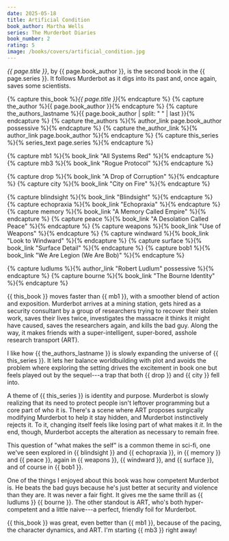 ```yaml
---
date: 2025-05-18
title: Artificial Condition
book_author: Martha Wells
series: The Murderbot Diaries
book_number: 2
rating: 5
image: /books/covers/artificial_condition.jpg
---
```


<cite class="book-title">{{ page.title }}</cite>, by <span
class="author-name">{{ page.book_author }}</span>, is the second book in the
<span class="book-series">{{ page.series }}</span>. It follows Murderbot as it
digs into its past and, once again, saves some scientists.

{% capture this_book %}<cite class="book-title">{{ page.title }}</cite>{% endcapture %}
{% capture the_author %}<span class="author-name">{{ page.book_author }}</span>{% endcapture %}
{% capture the_authors_lastname %}<span class="author-name">{{ page.book_author | split: " " | last }}</span>{% endcapture %}
{% capture the_authors %}{% author_link page.book_author possessive %}{% endcapture %}
{% capture the_author_link %}{% author_link page.book_author %}{% endcapture %}
{% capture this_series %}{% series_text page.series %}{% endcapture %}

{% capture mb1 %}{% book_link "All Systems Red" %}{% endcapture %}
{% capture mb3 %}{% book_link "Rogue Protocol" %}{% endcapture %}

{% capture drop %}{% book_link "A Drop of Corruption" %}{% endcapture %}
{% capture city %}{% book_link "City on Fire" %}{% endcapture %}

{% capture blindsight %}{% book_link "Blindsight" %}{% endcapture %}
{% capture echopraxia %}{% book_link "Echopraxia" %}{% endcapture %}
{% capture memory %}{% book_link "A Memory Called Empire" %}{% endcapture %}
{% capture peace %}{% book_link "A Desolation Called Peace" %}{% endcapture %}
{% capture weapons %}{% book_link "Use of Weapons" %}{% endcapture %}
{% capture windward %}{% book_link "Look to Windward" %}{% endcapture %}
{% capture surface %}{% book_link "Surface Detail" %}{% endcapture %}
{% capture bob1 %}{% book_link "We Are Legion (We Are Bob)" %}{% endcapture %}

{% capture ludlums %}{% author_link "Robert Ludlum" possessive %}{% endcapture %}
{% capture bourne %}{% book_link "The Bourne Identity" %}{% endcapture %}

{{ this_book }} moves faster than {{ mb1 }}, with a smoother blend of action
and exposition. Murderbot arrives at a mining station, gets hired as a
security consultant by a group of researchers trying to recover their stolen
work, saves their lives twice, investigates the massacre it thinks it might
have caused, saves the researchers again, and kills the bad guy. Along the
way, it makes friends with a super-intelligent, super-bored, asshole research
transport (ART).

I like how {{ the_authors_lastname }} is slowly expanding the universe of {{
this_series }}. It lets her balance worldbuilding with plot and avoids the
problem where exploring the setting drives the excitement in book one but
feels played out by the sequel---a trap that both {{ drop }} and {{ city }}
fell into.

A theme of {{ this_series }} is identity and purpose. Murderbot is slowly
realizing that its need to protect people isn't leftover programming but a
core part of who it is. There's a scene where ART proposes surgically
modifying Murderbot to help it stay hidden, and Murderbot instinctively
rejects it. To it, changing itself feels like losing part of what makes it
*it*. In the end, though, Murderbot accepts the alteration as necessary to
remain free.

This question of "what makes the self" is a common theme in sci-fi, one we've
seen explored in {{ blindsight }} and {{ echopraxia }}, in {{ memory }} and {{
peace }}, again in {{ weapons }}, {{ windward }}, and {{ surface }}, and of
course in {{ bob1 }}.

One of the things I enjoyed about this book was how competent Murderbot is. He
beats the bad guys because he's just better at security and violence than they
are. It was never a fair fight. It gives me the same thrill as {{ ludlums }}
{{ bourne }}. The other standout is ART, who's both hyper-competent and a
little naive---a perfect, friendly foil for Murderbot.

{{ this_book }} was great, even better than {{ mb1 }}, because of the pacing,
the character dynamics, and ART. I'm starting {{ mb3 }} right away!
